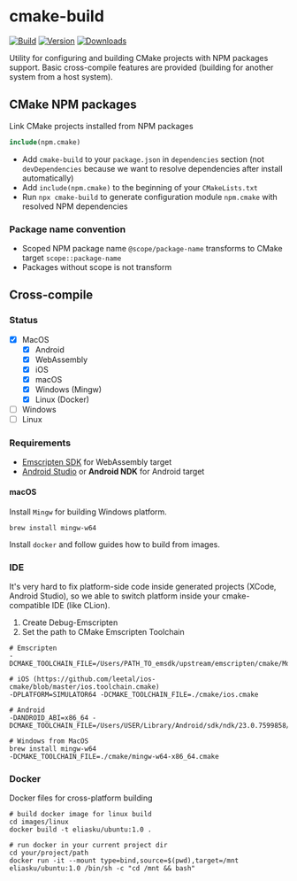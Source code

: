 # cmake-build

[![Build](https://github.com/eliasku/cmake-build/actions/workflows/build.yml/badge.svg)](https://github.com/eliasku/cmake-build/actions/workflows/build.yml)
[![Version](https://img.shields.io/npm/v/cmake-build)](https://www.npmjs.com/package/cmake-build)
[![Downloads](https://img.shields.io/npm/dw/cmake-build)](https://www.npmjs.com/package/cmake-build)

Utility for configuring and building CMake projects with NPM packages support. Basic cross-compile features are provided (building for another system from a host system).

## CMake NPM packages

Link CMake projects installed from NPM packages
```cmake
include(npm.cmake)
```

- Add `cmake-build` to your `package.json` in `dependencies` section (not `devDependencies` because we want to resolve dependencies after install automatically)
- Add `include(npm.cmake)` to the beginning of your `CMakeLists.txt`
- Run `npx cmake-build` to generate configuration module `npm.cmake` with resolved NPM dependencies

### Package name convention

- Scoped NPM package name `@scope/package-name` transforms to CMake target `scope::package-name`
- Packages without scope is not transform

## Cross-compile

### Status

- [x] MacOS
  - [x] Android
  - [x] WebAssembly
  - [x] iOS
  - [x] macOS
  - [x] Windows (Mingw)
  - [x] Linux (Docker)
- [ ] Windows
- [ ] Linux

### Requirements

- [Emscripten SDK](https://emscripten.org/) for WebAssembly target
- [Android Studio](https://developer.android.com/studio) or **Android NDK** for Android target

#### macOS

Install `Mingw` for building Windows platform.

```shell
brew install mingw-w64
```

Install `docker` and follow guides how to build from images.

### IDE

It's very hard to fix platform-side code inside generated projects (XCode, Android Studio), so
we able to switch platform inside your cmake-compatible IDE (like CLion).

1. Create Debug-Emscripten
2. Set the path to CMake Emscripten Toolchain

```shell
# Emscripten
-DCMAKE_TOOLCHAIN_FILE=/Users/PATH_TO_emsdk/upstream/emscripten/cmake/Modules/Platform/Emscripten.cmake

# iOS (https://github.com/leetal/ios-cmake/blob/master/ios.toolchain.cmake)
-DPLATFORM=SIMULATOR64 -DCMAKE_TOOLCHAIN_FILE=./cmake/ios.cmake

# Android
-DANDROID_ABI=x86_64 -DCMAKE_TOOLCHAIN_FILE=/Users/USER/Library/Android/sdk/ndk/23.0.7599858/build/cmake/android.toolchain.cmake

# Windows from MacOS
brew install mingw-w64
-DCMAKE_TOOLCHAIN_FILE=./cmake/mingw-w64-x86_64.cmake
```

### Docker

Docker files for cross-platform building

```shell
# build docker image for linux build
cd images/linux
docker build -t eliasku/ubuntu:1.0 .

# run docker in your current project dir
cd your/project/path
docker run -it --mount type=bind,source=$(pwd),target=/mnt eliasku/ubuntu:1.0 /bin/sh -c "cd /mnt && bash"
```